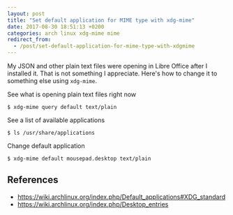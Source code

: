 ```yaml
---
layout: post
title: "Set default application for MIME type with xdg-mime"
date: 2017-08-30 18:51:13 +0200
categories: arch linux xdg-mime mime
redirect_from:
  - /post/set-default-application-for-mime-type-with-xdgmime
---
```


My JSON and other plain text files were opening in Libre Office after I installed it. That is not something I appreciate. Here's how to change it to something else using `xdg-mime`.

See what is opening plain text files right now

    $ xdg-mime query default text/plain

See a list of available applications

    $ ls /usr/share/applications

Change default application

    $ xdg-mime default mousepad.desktop text/plain

## References
- https://wiki.archlinux.org/index.php/Default_applications#XDG_standard
- https://wiki.archlinux.org/index.php/Desktop_entries